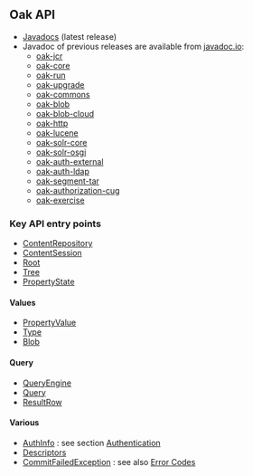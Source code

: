<!--
   Licensed to the Apache Software Foundation (ASF) under one or more
   contributor license agreements.  See the NOTICE file distributed with
   this work for additional information regarding copyright ownership.
   The ASF licenses this file to You under the Apache License, Version 2.0
   (the "License"); you may not use this file except in compliance with
   the License.  You may obtain a copy of the License at

       http://www.apache.org/licenses/LICENSE-2.0

   Unless required by applicable law or agreed to in writing, software
   distributed under the License is distributed on an "AS IS" BASIS,
   WITHOUT WARRANTIES OR CONDITIONS OF ANY KIND, either express or implied.
   See the License for the specific language governing permissions and
   limitations under the License.
  -->

Oak API
--------------------------------------------------------------------------------


- [Javadocs](../apidocs/) (latest release)
- Javadoc of previous releases are available from [javadoc.io](http://www.javadoc.io/): 
    - [oak-jcr](http://www.javadoc.io/doc/org.apache.jackrabbit/oak-jcr/)
    - [oak-core](http://www.javadoc.io/doc/org.apache.jackrabbit/oak-core/)
    - [oak-run](http://www.javadoc.io/doc/org.apache.jackrabbit/oak-run/)
    - [oak-upgrade](http://www.javadoc.io/doc/org.apache.jackrabbit/oak-upgrade/)
    - [oak-commons](http://www.javadoc.io/doc/org.apache.jackrabbit/oak-commons/)
    - [oak-blob](http://www.javadoc.io/doc/org.apache.jackrabbit/oak-blob/)
    - [oak-blob-cloud](http://www.javadoc.io/doc/org.apache.jackrabbit/oak-blob-cloud/)
    - [oak-http](http://www.javadoc.io/doc/org.apache.jackrabbit/oak-http/)
    - [oak-lucene](http://www.javadoc.io/doc/org.apache.jackrabbit/oak-lucene/)
    - [oak-solr-core](http://www.javadoc.io/doc/org.apache.jackrabbit/oak-solr-core/)
    - [oak-solr-osgi](http://www.javadoc.io/doc/org.apache.jackrabbit/oak-solr-osgi/)
    - [oak-auth-external](http://www.javadoc.io/doc/org.apache.jackrabbit/oak-auth-external/)
    - [oak-auth-ldap](http://www.javadoc.io/doc/org.apache.jackrabbit/oak-auth-ldap/)
    - [oak-segment-tar](http://www.javadoc.io/doc/org.apache.jackrabbit/oak-segment-tar/)
    - [oak-authorization-cug](http://www.javadoc.io/doc/org.apache.jackrabbit/oak-authorization-cug/)
    - [oak-exercise](http://www.javadoc.io/doc/org.apache.jackrabbit/oak-exercise/)

### Key API entry points
- [ContentRepository]
- [ContentSession]
- [Root]
- [Tree]
- [PropertyState]

#### Values
- [PropertyValue]
- [Type]
- [Blob]

#### Query
- [QueryEngine]
- [Query]
- [ResultRow]

#### Various
- [AuthInfo] : see section [Authentication](../security/authentication.html)
- [Descriptors]
- [CommitFailedException] : see also [Error Codes](error_codes.html)


<!-- hidden references -->
[ContentRepository]: /oak/docs/apidocs/org/apache/jackrabbit/oak/api/ContentRepository.html
[ContentSession]: /oak/docs/apidocs/org/apache/jackrabbit/oak/api/ContentSession.html
[Root]: /oak/docs/apidocs/org/apache/jackrabbit/oak/api/Root.html
[Tree]: /oak/docs/apidocs/org/apache/jackrabbit/oak/api/Tree.html
[PropertyState]: /oak/docs/apidocs/org/apache/jackrabbit/oak/api/PropertyState.html
[PropertyValue]: /oak/docs/apidocs/org/apache/jackrabbit/oak/api/PropertyValue.html
[Type]: /oak/docs/apidocs/org/apache/jackrabbit/oak/api/Type.html
[Blob]: /oak/docs/apidocs/org/apache/jackrabbit/oak/api/Blob.html
[QueryEngine]: /oak/docs/apidocs/org/apache/jackrabbit/oak/api/QueryEngine.html
[Query]: /oak/docs/apidocs/org/apache/jackrabbit/oak/api/Query.html
[ResultRow]: /oak/docs/apidocs/org/apache/jackrabbit/oak/api/ResultRow.html
[AuthInfo]: /oak/docs/apidocs/org/apache/jackrabbit/oak/api/AuthInfo.html
[Descriptors]: /oak/docs/apidocs/org/apache/jackrabbit/oak/api/Descriptors.html
[CommitFailedException]: /oak/docs/apidocs/org/apache/jackrabbit/oak/api/CommitFailedException.html
